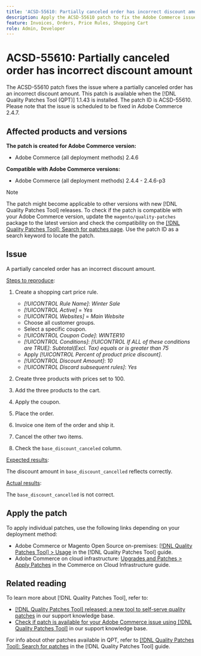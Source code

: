 ```yaml
---
title: 'ACSD-55610: Partially canceled order has incorrect discount amount'
description: Apply the ACSD-55610 patch to fix the Adobe Commerce issue where a partially canceled order has an incorrect discount amount.
feature: Invoices, Orders, Price Rules, Shopping Cart
role: Admin, Developer
---
```

# ACSD-55610: Partially canceled order has incorrect discount amount

The ACSD-55610 patch fixes the issue where a partially canceled order has an incorrect discount amount. This patch is available when the [!DNL Quality Patches Tool (QPT)] 1.1.43 is installed. The patch ID is ACSD-55610. Please note that the issue is scheduled to be fixed in Adobe Commerce 2.4.7.

## Affected products and versions

**The patch is created for Adobe Commerce version:**

* Adobe Commerce (all deployment methods) 2.4.6

**Compatible with Adobe Commerce versions:**

* Adobe Commerce (all deployment methods) 2.4.4 - 2.4.6-p3

>[!NOTE]
>
>The patch might become applicable to other versions with new [!DNL Quality Patches Tool] releases. To check if the patch is compatible with your Adobe Commerce version, update the `magento/quality-patches` package to the latest version and check the compatibility on the [[!DNL Quality Patches Tool]: Search for patches page](https://experienceleague.adobe.com/tools/commerce-quality-patches/index.html). Use the patch ID as a search keyword to locate the patch.

## Issue

A partially canceled order has an incorrect discount amount.

<u>Steps to reproduce</u>:

1. Create a shopping cart price rule.

    * *[!UICONTROL Rule Name]*: *Winter Sale*
    * *[!UICONTROL Active]* = *Yes*
    * *[!UICONTROL Websites]* = *Main Website*
    * Choose all customer groups.
    * Select a specific coupon.
    * *[!UICONTROL Coupon Code]*: *WINTER10*
    * *[!UICONTROL Conditions]*: *[!UICONTROL If ALL of these conditions are TRUE]*: *Subtotal(Excl. Tax) equals or is greater than 75*
    * Apply *[!UICONTROL Percent of product price discount]*.
    * *[!UICONTROL Discount Amount]*: *10*
    * *[!UICONTROL Discard subsequent rules]*: *Yes*

1. Create three products with prices set to 100.
1. Add the three products to the cart.
1. Apply the coupon.
1. Place the order.
1. Invoice one item of the order and ship it.
1. Cancel the other two items.
1. Check the `base_discount_canceled` column.

<u>Expected results</u>:

The discount amount in `base_discount_cancelled` reflects correctly.

<u>Actual results</u>:

The `base_discount_cancelled` is not correct.

## Apply the patch

To apply individual patches, use the following links depending on your deployment method:

* Adobe Commerce or Magento Open Source on-premises: [[!DNL Quality Patches Tool] > Usage](https://experienceleague.adobe.com/docs/commerce-operations/tools/quality-patches-tool/usage.html) in the [!DNL Quality Patches Tool] guide.
* Adobe Commerce on cloud infrastructure: [Upgrades and Patches > Apply Patches](https://experienceleague.adobe.com/docs/commerce-cloud-service/user-guide/develop/upgrade/apply-patches.html) in the Commerce on Cloud Infrastructure guide.

## Related reading

To learn more about [!DNL Quality Patches Tool], refer to:

* [[!DNL Quality Patches Tool] released: a new tool to self-serve quality patches](/help/announcements/adobe-commerce-announcements/magento-quality-patches-released-new-tool-to-self-serve-quality-patches.md) in our support knowledge base.
* [Check if patch is available for your Adobe Commerce issue using [!DNL Quality Patches Tool]](/help/support-tools/patches-available-in-qpt-tool/check-patch-for-magento-issue-with-magento-quality-patches.md) in our support knowledge base.

For info about other patches available in QPT, refer to [[!DNL Quality Patches Tool]: Search for patches](https://experienceleague.adobe.com/tools/commerce-quality-patches/index.html) in the [!DNL Quality Patches Tool] guide.
